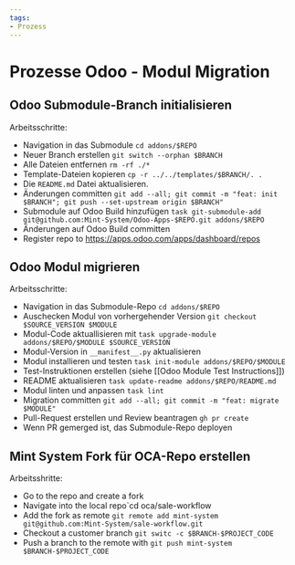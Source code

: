 ```yaml
---
tags:
- Prozess
---
```

# Prozesse Odoo - Modul Migration

## Odoo Submodule-Branch initialisieren

Arbeitsschritte:

* Navigation in das Submodule `cd addons/$REPO`
* Neuer Branch erstellen `git switch --orphan $BRANCH`
* Alle Dateien entfernen `rm -rf ./*`
* Template-Dateien kopieren `cp -r ../../templates/$BRANCH/. .`
* Die `README.md` Datei aktualisieren.
* Änderungen committen `git add --all; git commit -m "feat: init $BRANCH"; git push --set-upstream origin $BRANCH"`
* Submodule auf Odoo Build hinzufügen `task git-submodule-add git@github.com:Mint-System/Odoo-Apps-$REPO.git addons/$REPO`
* Änderungen auf Odoo Build committen
* Register repo to <https://apps.odoo.com/apps/dashboard/repos>

## Odoo Modul migrieren

Arbeitsschritte:

* Navigation in das Submodule-Repo `cd addons/$REPO`
* Auschecken Modul von vorhergehender Version `git checkout $SOURCE_VERSION $MODULE`
* Modul-Code aktuallisieren mit `task upgrade-module addons/$REPO/$MODULE $SOURCE_VERSION`
* Modul-Version in `__manifest__.py` aktualisieren
* Modul installieren und testen `task init-module addons/$REPO/$MODULE`
* Test-Instruktionen erstellen (siehe [[Odoo Module Test Instructions]])
* README aktualisieren `task update-readme addons/$REPO/README.md`
* Modul linten und anpassen `task lint`
* Migration committen `git add --all; git commit -m "feat: migrate $MODULE"`
* Pull-Request erstellen und Review beantragen `gh pr create`
* Wenn PR gemerged ist, das Submodule-Repo deployen

## Mint System Fork für OCA-Repo erstellen

Arbeitsshritte:

* Go to the repo and create a fork
* Navigate into the local repo`cd oca/sale-workflow
* Add the fork as remote `git remote add mint-system git@github.com:Mint-System/sale-workflow.git`
* Checkout a customer branch `git switc -c $BRANCH-$PROJECT_CODE`
* Push a branch to the remote with `git push mint-system $BRANCH-$PROJECT_CODE`
